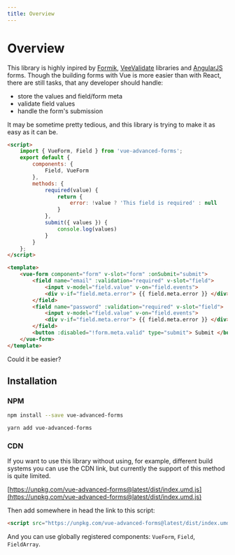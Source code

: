 ```yaml
---
title: Overview
---
```


# Overview

This library is highly inpired by [Formik](https://jaredpalmer.com/formik/docs/guides/form-submission), [VeeValidate](https://logaretm.github.io/vee-validate/) libraries and [AngularJS](https://angularjs.org/) forms. 
Though the building forms with Vue is more easier than with React, there are still tasks, that
any developer should handle:
- store the values and field/form meta
- validate field values
- handle the form's submission

It may be sometime pretty tedious, and this library is trying to make it as easy as it can be.

<basic-example/>

```html
<script>
	import { VueForm, Field } from 'vue-advanced-forms';
	export default {
		components: {
			Field, VueForm
		},
		methods: {
			required(value) {
				return {
					error: !value ? 'This field is required' : null
				}
			},
			submit({ values }) {
				console.log(values)
			}
		}
	};
</script>

<template>
	<vue-form component="form" v-slot="form" :onSubmit="submit">
		<field name="email" :validation="required" v-slot="field">
			<input v-model="field.value" v-on="field.events">
			<div v-if="field.meta.error"> {{ field.meta.error }} </div>
		</field>
		<field name="password" :validation="required" v-slot="field">
			<input v-model="field.value" v-on="field.events">
			<div v-if="field.meta.error"> {{ field.meta.error }} </div>
		</field>
		<button :disabled="!form.meta.valid" type="submit"> Submit </button>
	</vue-form>
</template>
```

Could it be easier?

## Installation

### NPM

```bash
npm install --save vue-advanced-forms
```

```bash
yarn add vue-advanced-forms
```

### CDN

If you want to use this library without using, for example, different build systems you can use the CDN link, but currently the support of this method is quite limited.

[https://unpkg.com/vue-advanced-forms@latest/dist/index.umd.js](https://unpkg.com/vue-advanced-forms@latest/dist/index.umd.js)

Then add somewhere in head the link to this script:

```html
<script src="https://unpkg.com/vue-advanced-forms@latest/dist/index.umd.js" />
```

And you can use globally registered components: `VueForm`, `Field`, `FieldArray`.

